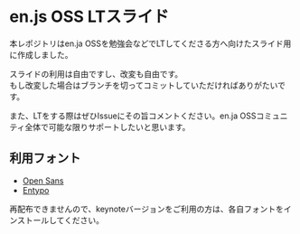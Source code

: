 # en.js OSS LTスライド

本レポジトリはen.ja OSSを勉強会などでLTしてくださる方へ向けたスライド用に作成しました。

スライドの利用は自由ですし、改変も自由です。  
もし改変した場合はブランチを切ってコミットしていただければありがたいです。

また、LTをする際はぜひIssueにその旨コメントください。en.ja OSSコミュニティ全体で可能な限りサポートしたいと思います。

## 利用フォント

- [Open Sans](http://opensans.com/)
- [Entypo](http://www.entypo.com/)

再配布できませんので、keynoteバージョンをご利用の方は、各自フォントをインストールしてください。
